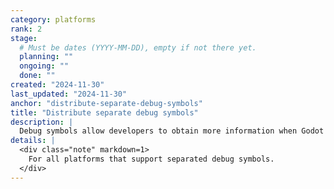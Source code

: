 ```yaml
---
category: platforms
rank: 2
stage:
  # Must be dates (YYYY-MM-DD), empty if not there yet.
  planning: ""
  ongoing: ""
  done: ""
created: "2024-11-30"
last_updated: "2024-11-30"
anchor: "distribute-separate-debug-symbols"
title: "Distribute separate debug symbols"
description: |
  Debug symbols allow developers to obtain more information when Godot crashes or logs an error. Currently, developers will only have debug symbols if they compile the engine from scratch. By distributing debug symbols for the official builds, developers would be able to easily diagnose crashes without making a custom build of the engine.
details: |
  <div class="note" markdown=1>
    For all platforms that support separated debug symbols.
  </div>
---
```

